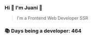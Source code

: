 ### Hi 👋 I&#39;m Juani 🦁

> I&#39;m a Frontend Web Developer SSR

### 📚 Days being a developer: 464
